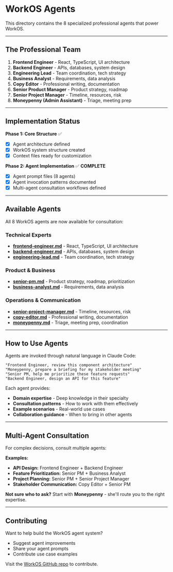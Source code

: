 # WorkOS Agents

This directory contains the 8 specialized professional agents that power WorkOS.

---

## The Professional Team

1. **Frontend Engineer** - React, TypeScript, UI architecture
2. **Backend Engineer** - APIs, databases, system design
3. **Engineering Lead** - Team coordination, tech strategy
4. **Business Analyst** - Requirements, data analysis
5. **Copy Editor** - Professional writing, documentation
6. **Senior Product Manager** - Product strategy, roadmap
7. **Senior Project Manager** - Timeline, resources, risk
8. **Moneypenny (Admin Assistant)** - Triage, meeting prep

---

## Implementation Status

**Phase 1: Core Structure** ✅
- [x] Agent architecture defined
- [x] WorkOS system structure created
- [x] Context files ready for customization

**Phase 2: Agent Implementation** ✅ **COMPLETE**
- [x] Agent prompt files (8 agents)
- [x] Agent invocation patterns documented
- [x] Multi-agent consultation workflows defined

---

## Available Agents

All 8 WorkOS agents are now available for consultation:

### Technical Experts
- **[frontend-engineer.md](frontend-engineer.md)** - React, TypeScript, UI architecture
- **[backend-engineer.md](backend-engineer.md)** - APIs, databases, system design
- **[engineering-lead.md](engineering-lead.md)** - Team coordination, tech strategy

### Product & Business
- **[senior-pm.md](senior-pm.md)** - Product strategy, roadmap, prioritization
- **[business-analyst.md](business-analyst.md)** - Requirements, data analysis

### Operations & Communication
- **[senior-project-manager.md](senior-project-manager.md)** - Timeline, resources, risk
- **[copy-editor.md](copy-editor.md)** - Professional writing, documentation
- **[moneypenny.md](moneypenny.md)** - Triage, meeting prep, coordination

---

## How to Use Agents

Agents are invoked through natural language in Claude Code:

```
"Frontend Engineer, review this component architecture"
"Moneypenny, prepare a briefing for my stakeholder meeting"
"Senior PM, help me prioritize these feature requests"
"Backend Engineer, design an API for this feature"
```

Each agent provides:
- **Domain expertise** - Deep knowledge in their specialty
- **Consultation patterns** - How to work with them effectively
- **Example scenarios** - Real-world use cases
- **Collaboration guidance** - When to bring in other agents

---

## Multi-Agent Consultation

For complex decisions, consult multiple agents:

**Examples:**
- **API Design:** Frontend Engineer + Backend Engineer
- **Feature Prioritization:** Senior PM + Business Analyst
- **Project Planning:** Senior PM + Senior Project Manager
- **Stakeholder Communication:** Copy Editor + Senior PM

**Not sure who to ask?** Start with **Moneypenny** - she'll route you to the right expertise.

---

## Contributing

Want to help build the WorkOS agent system?

- Suggest agent improvements
- Share your agent prompts
- Contribute use case examples

Visit the [WorkOS GitHub repo](https://github.com/kcwoodfield/WorkOS) to contribute.
